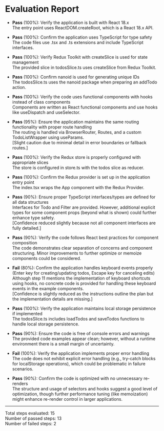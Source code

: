 # Evaluation Report

- **Pass** (100%): Verify the application is built with React 18.x  
  The entry point uses ReactDOM.createRoot, which is a React 18.x API.

- **Pass** (100%): Confirm the application uses TypeScript for type safety  
  The code files use .tsx and .ts extensions and include TypeScript interfaces.

- **Pass** (100%): Verify Redux Toolkit with createSlice is used for state management  
  The provided slice in todosSlice.ts uses createSlice from Redux Toolkit.

- **Pass** (100%): Confirm nanoid is used for generating unique IDs  
  The todosSlice.ts uses the nanoid package when preparing an addTodo action.

- **Pass** (100%): Verify the code uses functional components with hooks instead of class components  
  Components are written as React functional components and use hooks like useDispatch and useSelector.

- **Pass** (95%): Ensure the application maintains the same routing functionality with proper route handling  
  The routing is handled via BrowserRouter, Routes, and a custom TodoListWrapper using useParams.  
  [Slight caution due to minimal detail in error boundaries or fallback routes.]

- **Pass** (100%): Verify the Redux store is properly configured with appropriate slices  
  The store is configured in store.ts with the todos slice as reducer.

- **Pass** (100%): Confirm the Redux provider is set up in the application entry point  
  The index.tsx wraps the App component with the Redux Provider.

- **Pass** (90%): Ensure proper TypeScript interfaces/types are defined for all data structures  
  Interfaces for Todo and Filter are provided. However, additional explicit types for some component props (beyond what is shown) could further enhance type safety.  
  [Confidence reduced slightly because not all component interfaces are fully detailed.]

- **Pass** (90%): Verify the code follows React best practices for component composition  
  The code demonstrates clear separation of concerns and component structuring. Minor improvements to further optimize or memoize components could be considered.

- **Fail** (80%): Confirm the application handles keyboard events properly (Enter key for creating/updating todos, Escape key for canceling edits)  
  Although step 11 mentions the implementation of keyboard shortcuts using hooks, no concrete code is provided for handling these keyboard events in the example components.  
  [Confidence is slightly reduced as the instructions outline the plan but the implementation details are missing.]

- **Pass** (100%): Verify the application maintains local storage persistence if implemented  
  The todosSlice.ts includes loadTodos and saveTodos functions to handle local storage persistence.

- **Pass** (90%): Ensure the code is free of console errors and warnings  
  The provided code examples appear clean; however, without a runtime environment there is a small margin of uncertainty.

- **Fail** (100%): Verify the application implements proper error handling  
  The code does not exhibit explicit error handling (e.g., try-catch blocks for localStorage operations), which could be problematic in failure scenarios.

- **Pass** (90%): Confirm the code is optimized with no unnecessary re-renders  
  The structure and usage of selectors and hooks suggest a good level of optimization, though further performance tuning (like memoization) might enhance re-render control in larger applications.

---

Total steps evaluated: 15  
Number of passed steps: 13  
Number of failed steps: 2